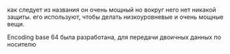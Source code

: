 как следует из названия он очень мощный
но вокруг него нет никакой защиты. его используют, чтобы делать низкоуровневые и очень мощные вещи.


Encoding base 64 была разработана, для передачи двоичных данных по носителю 